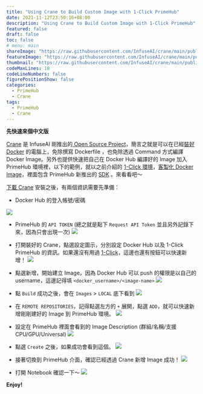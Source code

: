 ```yaml
---
title: "Using Crane to Build Custom Image with 1-Click PrimeHub"
date: 2021-11-12T23:50:16+08:00
description: "Using Crane to Build Custom Image with 1-Click PrimeHub"
featured: false
draft: false
toc: false
# menu: main
shareImage: "https://raw.githubusercontent.com/InfuseAI/crane/main/public/images/Logo_hori.png"
featureImage: "https://raw.githubusercontent.com/InfuseAI/crane/main/public/images/Logo_hori.png"
thumbnail: "https://raw.githubusercontent.com/InfuseAI/crane/main/public/images/Logo_hori.png"
codeMaxLines: 10
codeLineNumbers: false
figurePositionShow: false
categories:
  - PrimeHub
  - Crane
tags:
  - PrimeHub
  - Crane
---
```


**先快速來個中文版**

[Crane](https://medium.com/infuseai/crane-the-minimalist-container-image-builder-68253722be8c) 是 InfuseAI 剛推出的[ Open Source Project](https://github.com/InfuseAI/crane)，簡言之就是可以在已經[裝好 Docker](https://docs.docker.com/engine/install/) 的電腦上，免除撰寫 Dockerfile ，也免除透過 Command 方式編譯 Docker Image。另外也提供快速把自己在 Docker Hub 編譯好的 Image 加入 PrimeHub 環境裡，以下的範例，就以之前介紹的 [1-Click 環境](http://localhost:1313/post/2021-09-24-primehub-oneclick/)，[客製化 Docker Image](https://docs.primehub.io/docs/guide_manual/admin-image#build-custom-image)，裡面包含 PrimeHub 新推出的 [SDK](https://github.com/InfuseAI/primehub-python-sdk) 。來看看吧～


<!--more-->

[下載 Crane](https://github.com/InfuseAI/crane/releases/tag/v1.0.0) 安裝之後，有兩個資訊需要先準備：
- Docker Hub 的登入帳號/密碼

![](/images/2021-11-12-001.png)

- PrimeHub 的 `API TOKEN` (總之就是點下 `Request API Token` 並且另外記錄下來，因為只會出現一次)
![](/images/2021-11-12-002.png)

- 打開裝好的 Crane，點選設定圖示，分別設定 Docker Hub 以及 1-Click PrimeHub 的資訊。如果還沒有用過 [1-Click](https://one.primehub.io/)，這邊也還有按鈕可以快速新增！
![](/images/2021-11-12-003.png)

- 點選新增，開始建立 Image，因為 Docker Hub 可以 push 的權限是以自己的 username，這邊記得填 `<docker_username>/<image-name>`
![](/images/2021-11-12-003-2.png)

- 點 `Build` 成功之後，會在 `Images` > `LOCAL` 底下看到
![](/images/2021-11-12-004.png)

- 在 `REMOTE REPOSITORIES`，記得點選左方的 `+` 展開，點選 `ADD`，就可以快速新增剛剛建好的 Image 到 PrimeHub 環境。
![](/images/2021-11-12-005.png)

- 設定在 PrimeHub 裡面會看到的 Image Description (群組/名稱/支援 CPU/GPU/Universal)
![](/images/2021-11-12-006.png)

- 點選 `Create` 之後，如果成功會看到這個。 
![](/images/2021-11-12-007.png)

- 接著切換到 PrimeHub 介面，確認已經透過 Crane 新增 Image 成功！
![](/images/2021-11-12-008.png)

- 打開 Notebook 確認一下～
![](/images/2021-11-12-009.png)


**Enjoy!**

